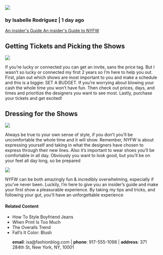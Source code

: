 <!DOCTYPE html>
<html>
  <head>
    <title></title>
    <body>
      <img src="https://content.codecademy.com/courses/learn-html/elements-and-structure/profile.jpg">
      <h3>by Isabelle Rodriguez | 1 day ago</h3>
      <a href="https://en.wikipedia.org/wiki/New_York_Fashion_Week" target="_blank">An insider's Guide An insider's Guide to NYFW </a> 
      <h2>Getting Tickets and Picking the Shows</h2>
      <img src="https://content.codecademy.com/courses/learn-html/elements-and-structure/image-one.jpeg">
      <p>If you’re lucky or connected you can get an invite, sans the price tag. But I wasn’t so lucky or connected my first 2 years so I’m here to help you out. First, plan out which shows are most important to you and make a schedule and this is a biggie: SET A BUDGET. If you’re worrying about blowing your cash the whole time you won’t have fun. Then check out prices, days, and times and prioritize the designers you want to see most. Lastly, purchase your tickets and get excited!</p>
      <h2>Dressing for the Shows</h2>
      <img src="https://content.codecademy.com/courses/learn-html/elements-and-structure/image-two.jpeg">
      <p>Always be true to your own sense of style, if you don’t you’ll be uncomfortable the whole time and it will show. Remember, NYFW is about expressing yourself and taking in what the designers have chosen to express through their new lines. Also it’s important to wear shoes you’ll be comfortable in all day. Obviously you want to look good, but you’ll be on your feet all day long, so be prepared</p>
      <img src="https://content.codecademy.com/courses/learn-html/elements-and-structure/image-three.jpeg">
      <p>NYFW can be both amazingly fun & incredibly overwhelming, especially if you’ve never been. Luckily, I’m here to give you an insider’s guide and make your first show a pleasurable experience. By taking my tips and tricks, and following your gut, you’ll have an unforgettable experience</p>
      <h4>Related Content</h4>
      <ul>
        <li>How To Style Boyfriend Jeans</li>
        <li>When Print Is Too Much</li>
        <li>The Overalls Trend</li>
        <li>Fall’s It Color: Blush</li>
        <div id='contact'>
          <p><strong>email</strong>: isa@fashionblog.com | 
            <strong>phone</strong>: 917-555-1098 |
            <strong>address</strong>: 371 284th St, 
            New York, NY, 10001</p>
        </div>
      </ul>
    </body>
  </head>
</html>
